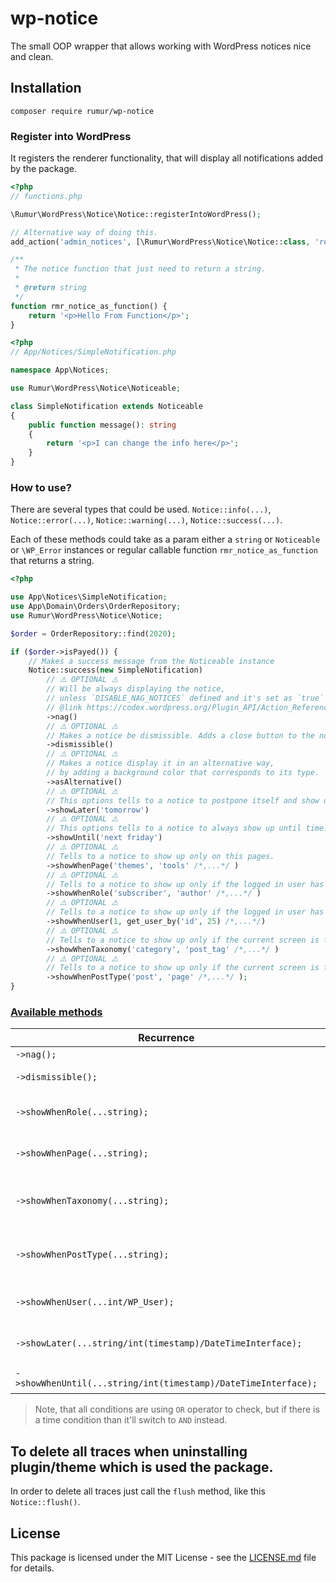 # wp-notice
The small OOP wrapper that allows working with WordPress notices nice and clean.

## Installation

```composer require rumur/wp-notice```

### Register into WordPress
It registers the renderer functionality, that will display all notifications added by the package. 
```php
<?php
// functions.php

\Rumur\WordPress\Notice\Notice::registerIntoWordPress();

// Alternative way of doing this.
add_action('admin_notices', [\Rumur\WordPress\Notice\Notice::class, 'render']); 

/**
 * The notice function that just need to return a string.
 *
 * @return string    
 */
function rmr_notice_as_function() {
    return '<p>Hello From Function</p>';
}

```

```php
<?php
// App/Notices/SimpleNotification.php

namespace App\Notices;

use Rumur\WordPress\Notice\Noticeable;

class SimpleNotification extends Noticeable
{
    public function message(): string
    {
        return '<p>I can change the info here</p>';
    }
}
```

### How to use?
There are several types that could be used.
`Notice::info(...)`, `Notice::error(...)`, `Notice::warning(...)`, `Notice::success(...)`.

Each of these methods could take as a param either a `string` or `Noticeable` or `\WP_Error` instances or regular callable function `rmr_notice_as_function` that returns a string.
```php
<?php

use App\Notices\SimpleNotification;
use App\Domain\Orders\OrderRepository;
use Rumur\WordPress\Notice\Notice;

$order = OrderRepository::find(2020); 

if ($order->isPayed()) {
    // Makes a success message from the Noticeable instance
    Notice::success(new SimpleNotification)
        // ⚠️ OPTIONAL ⚠️
        // Will be always displaying the notice, 
        // unless `DISABLE_NAG_NOTICES` defined and it's set as `true`
        // @link https://codex.wordpress.org/Plugin_API/Action_Reference/admin_notices#Disable_Nag_Notices
        ->nag()
        // ⚠️ OPTIONAL ⚠️
        // Makes a notice be dismissible. Adds a close button to the notice.
        ->dismissible()
        // ⚠️ OPTIONAL ⚠️
        // Makes a notice display it in an alternative way, 
        // by adding a background color that corresponds to its type.  
        ->asAlternative()
        // ⚠️ OPTIONAL ⚠️
        // This options tells to a notice to postpone itself and show only when time.
        ->showLater('tomorrow')
        // ⚠️ OPTIONAL ⚠️
        // This options tells to a notice to always show up until time.
        ->showUntil('next friday')
        // ⚠️ OPTIONAL ⚠️
        // Tells to a notice to show up only on this pages.
        ->showWhenPage('themes', 'tools' /*,...*/ )
        // ⚠️ OPTIONAL ⚠️
        // Tells to a notice to show up only if the logged in user has specific role.
        ->showWhenRole('subscriber', 'author' /*,...*/ )
        // ⚠️ OPTIONAL ⚠️
        // Tells to a notice to show up only if the logged in user has specific id.
        ->showWhenUser(1, get_user_by('id', 25) /*,...*/)
        // ⚠️ OPTIONAL ⚠️
        // Tells to a notice to show up only if the current screen is for specific taxonomies.
        ->showWhenTaxonomy('category', 'post_tag' /*,...*/ )
        // ⚠️ OPTIONAL ⚠️
        // Tells to a notice to show up only if the current screen is for specific post type.
        ->showWhenPostType('post', 'page' /*,...*/ );
}

```

### [Available methods](#available-methods)
| Recurrence                        |  Description                                                                 |
|-------------------------------    |------------------------------------------------------------------------      |
| `->nag();`                        | Makes nag notice                                                             |
| `->dismissible();`                | Makes be closable/dismissible                                                |
| `->showWhenRole(...string);`      | Tells to show when the current user role is mentioned                        |
| `->showWhenPage(...string);`      | Tells to show when the current screen page is mentioned                      |
| `->showWhenTaxonomy(...string);`  | Tells to show when the current screen is for specific taxonomies             |
| `->showWhenPostType(...string);`  | Tells to show when the current screen is for specific post types             |
| `->showWhenUser(...int/WP_User);` | Tells to show when the current user is mentioned                             | 
| `->showLater(...string/int(timestamp)/DateTimeInterface);`     | Tells to show the notice later when it's time   |
| `->showWhenUntil(...string/int(timestamp)/DateTimeInterface);` | Tells to show the notice until it's time        |

>Note, that all conditions are using `OR` operator to check, but if there is a time condition than it'll switch to `AND` instead.  

## To delete all traces when uninstalling plugin/theme which is used the package.
In order to delete all traces just call the `flush` method, like this `Notice::flush()`.   

## License
  This package is licensed under the MIT License - see the [LICENSE.md](https://github.com/rumur/wp-notice/blob/master/LICENSE) file for details.